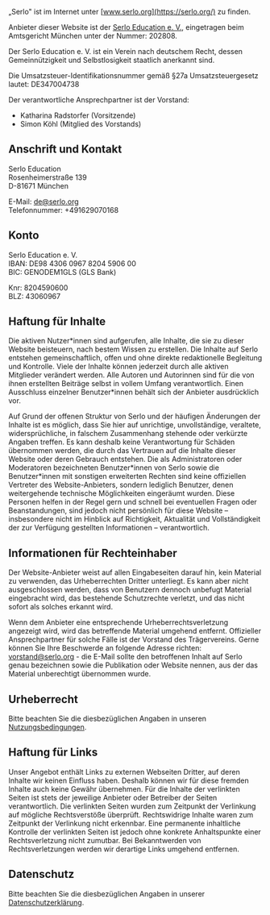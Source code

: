 „Serlo" ist im Internet unter [www.serlo.org](https://serlo.org/) zu finden.

Anbieter dieser Website ist der [Serlo Education e. V.](/21437), eingetragen
beim Amtsgericht München unter der Nummer: 202808.

Der Serlo Education e. V. ist ein Verein nach deutschem Recht, dessen
Gemeinnützigkeit und Selbstlosigkeit staatlich anerkannt sind.

Die Umsatzsteuer-Identifikationsnummer gemäß §27a Umsatzsteuergesetz lautet:
DE347004738

Der verantwortliche Ansprechpartner ist der Vorstand:

- Katharina Radstorfer (Vorsitzende)
- Simon Köhl (Mitglied des Vorstands)

## Anschrift und Kontakt

Serlo Education<br> Rosenheimerstraße 139<br> D-81671 München

E-Mail: [de@serlo.org](mailto:de@serlo.org)<br> Telefonnummer: +491629070168

## Konto

Serlo Education e. V.<br> IBAN: DE98 4306 0967 8204 5906 00<br> BIC: GENODEM1GLS
(GLS Bank)

Knr: 8204590600<br> BLZ: 43060967

## Haftung für Inhalte

Die aktiven Nutzer\*innen sind aufgerufen, alle Inhalte, die sie zu dieser
Website beisteuern, nach bestem Wissen zu erstellen. Die Inhalte auf Serlo
entstehen gemeinschaftlich, offen und ohne direkte redaktionelle Begleitung und
Kontrolle. Viele der Inhalte können jederzeit durch alle aktiven Mitglieder
verändert werden. Alle Autoren und Autorinnen sind für die von ihnen erstellten
Beiträge selbst in vollem Umfang verantwortlich. Einen Ausschluss einzelner
Benutzer\*innen behält sich der Anbieter ausdrücklich vor.

Auf Grund der offenen Struktur von Serlo und der häufigen Änderungen der Inhalte
ist es möglich, dass Sie hier auf unrichtige, unvollständige, veraltete,
widersprüchliche, in falschem Zusammenhang stehende oder verkürzte Angaben
treffen. Es kann deshalb keine Verantwortung für Schäden übernommen werden, die
durch das Vertrauen auf die Inhalte dieser Website oder deren Gebrauch
entstehen. Die als Administratoren oder Moderatoren bezeichneten Benutzer\*innen
von Serlo sowie die Benutzer\*innen mit sonstigen erweiterten Rechten sind keine
offiziellen Vertreter des Website-Anbieters, sondern lediglich Benutzer, denen
weitergehende technische Möglichkeiten eingeräumt wurden. Diese Personen helfen
in der Regel gern und schnell bei eventuellen Fragen oder Beanstandungen, sind
jedoch nicht persönlich für diese Website – insbesondere nicht im Hinblick auf
Richtigkeit, Aktualität und Vollständigkeit der zur Verfügung gestellten
Informationen – verantwortlich.

## Informationen für Rechteinhaber

Der Website-Anbieter weist auf allen Eingabeseiten darauf hin, kein Material zu
verwenden, das Urheberrechten Dritter unterliegt. Es kann aber nicht
ausgeschlossen werden, dass von Benutzern dennoch unbefugt Material eingebracht
wird, das bestehende Schutzrechte verletzt, und das nicht sofort als solches
erkannt wird.

Wenn dem Anbieter eine entsprechende Urheberrechtsverletzung angezeigt wird,
wird das betreffende Material umgehend entfernt. Offizieller Ansprechpartner für
solche Fälle ist der Vorstand des Trägervereins. Gerne können Sie Ihre
Beschwerde an folgende Adresse richten: vorstand@serlo.org - die E-Mail sollte
den betroffenen Inhalt auf Serlo genau bezeichnen sowie die Publikation oder
Website nennen, aus der das Material unberechtigt übernommen wurde.

## Urheberrecht

Bitte beachten Sie die diesbezüglichen Angaben in unseren
[Nutzungsbedingungen](/terms).

## Haftung für Links

Unser Angebot enthält Links zu externen Webseiten Dritter, auf deren Inhalte wir
keinen Einfluss haben. Deshalb können wir für diese fremden Inhalte auch keine
Gewähr übernehmen. Für die Inhalte der verlinkten Seiten ist stets der jeweilige
Anbieter oder Betreiber der Seiten verantwortlich. Die verlinkten Seiten wurden
zum Zeitpunkt der Verlinkung auf mögliche Rechtsverstöße überprüft.
Rechtswidrige Inhalte waren zum Zeitpunkt der Verlinkung nicht erkennbar. Eine
permanente inhaltliche Kontrolle der verlinkten Seiten ist jedoch ohne konkrete
Anhaltspunkte einer Rechtsverletzung nicht zumutbar. Bei Bekanntwerden von
Rechtsverletzungen werden wir derartige Links umgehend entfernen.

## Datenschutz

Bitte beachten Sie die diesbezüglichen Angaben in unserer
[Datenschutzerklärung](/privacy).
